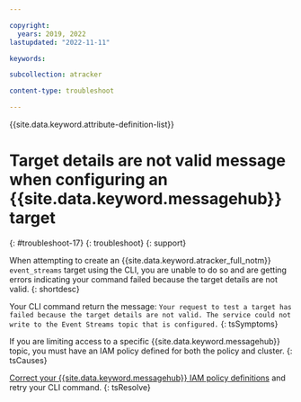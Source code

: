 ```yaml
---

copyright:
  years: 2019, 2022
lastupdated: "2022-11-11"

keywords:

subcollection: atracker

content-type: troubleshoot

---
```


{{site.data.keyword.attribute-definition-list}}

# Target details are not valid message when configuring an {{site.data.keyword.messagehub}} target
{: #troubleshoot-17}
{: troubleshoot}
{: support}

When attempting to create an {{site.data.keyword.atracker_full_notm}} `event_streams` target using the CLI, you are unable to do so and are getting errors indicating your command failed because the target details are not valid.
{: shortdesc}


Your CLI command return the message: `Your request to test a target has failed because the target details are not valid. The service could not write to the Event Streams topic that is configured.`
{: tsSymptoms}

If you are limiting access to a specific {{site.data.keyword.messagehub}} topic, you must have an IAM policy defined for both the policy and cluster.
{: tsCauses}

[Correct your {{site.data.keyword.messagehub}} IAM policy definitions](/docs/atracker?topic=atracker-target_v2_ies#target_es) and retry your CLI command.
{: tsResolve}

